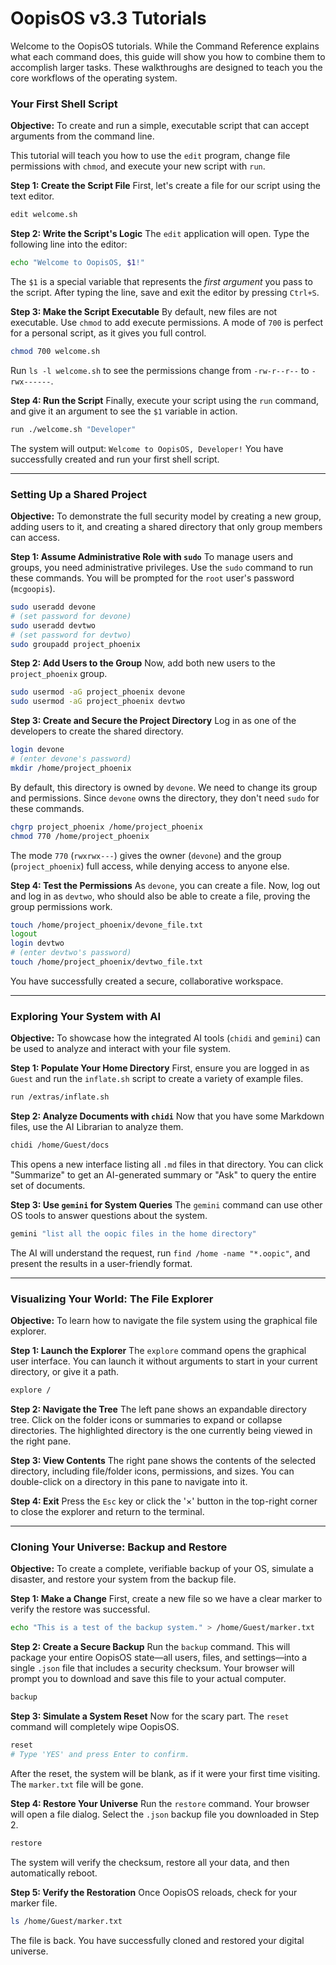 # OopisOS v3.3 Tutorials

Welcome to the OopisOS tutorials. While the Command Reference explains what each command does, this guide will show you how to combine them to accomplish larger tasks. These walkthroughs are designed to teach you the core workflows of the operating system.

### Your First Shell Script

**Objective:** To create and run a simple, executable script that can accept arguments from the command line.

This tutorial will teach you how to use the `edit` program, change file permissions with `chmod`, and execute your new script with `run`.

**Step 1: Create the Script File**
First, let's create a file for our script using the text editor.
```bash
edit welcome.sh
````

**Step 2: Write the Script's Logic**
The `edit` application will open. Type the following line into the editor:

```bash
echo "Welcome to OopisOS, $1!"
```

The `$1` is a special variable that represents the *first argument* you pass to the script. After typing the line, save and exit the editor by pressing `Ctrl+S`.

**Step 3: Make the Script Executable**
By default, new files are not executable. Use `chmod` to add execute permissions. A mode of `700` is perfect for a personal script, as it gives you full control.

```bash
chmod 700 welcome.sh
```

Run `ls -l welcome.sh` to see the permissions change from `-rw-r--r--` to `-rwx------`.

**Step 4: Run the Script**
Finally, execute your script using the `run` command, and give it an argument to see the `$1` variable in action.

```bash
run ./welcome.sh "Developer"
```

The system will output: `Welcome to OopisOS, Developer!` You have successfully created and run your first shell script.

-----

### Setting Up a Shared Project

**Objective:** To demonstrate the full security model by creating a new group, adding users to it, and creating a shared directory that only group members can access.

**Step 1: Assume Administrative Role with `sudo`**
To manage users and groups, you need administrative privileges. Use the `sudo` command to run these commands. You will be prompted for the `root` user's password (`mcgoopis`).

```bash
sudo useradd devone
# (set password for devone)
sudo useradd devtwo
# (set password for devtwo)
sudo groupadd project_phoenix
```

**Step 2: Add Users to the Group**
Now, add both new users to the `project_phoenix` group.

```bash
sudo usermod -aG project_phoenix devone
sudo usermod -aG project_phoenix devtwo
```

**Step 3: Create and Secure the Project Directory**
Log in as one of the developers to create the shared directory.

```bash
login devone
# (enter devone's password)
mkdir /home/project_phoenix
```

By default, this directory is owned by `devone`. We need to change its group and permissions. Since `devone` owns the directory, they don't need `sudo` for these commands.

```bash
chgrp project_phoenix /home/project_phoenix
chmod 770 /home/project_phoenix
```

The mode `770` (`rwxrwx---`) gives the owner (`devone`) and the group (`project_phoenix`) full access, while denying access to anyone else.

**Step 4: Test the Permissions**
As `devone`, you can create a file. Now, log out and log in as `devtwo`, who should also be able to create a file, proving the group permissions work.

```bash
touch /home/project_phoenix/devone_file.txt
logout
login devtwo
# (enter devtwo's password)
touch /home/project_phoenix/devtwo_file.txt
```

You have successfully created a secure, collaborative workspace.

-----

### Exploring Your System with AI

**Objective:** To showcase how the integrated AI tools (`chidi` and `gemini`) can be used to analyze and interact with your file system.

**Step 1: Populate Your Home Directory**
First, ensure you are logged in as `Guest` and run the `inflate.sh` script to create a variety of example files.

```bash
run /extras/inflate.sh
```

**Step 2: Analyze Documents with `chidi`**
Now that you have some Markdown files, use the AI Librarian to analyze them.

```bash
chidi /home/Guest/docs
```

This opens a new interface listing all `.md` files in that directory. You can click "Summarize" to get an AI-generated summary or "Ask" to query the entire set of documents.

**Step 3: Use `gemini` for System Queries**
The `gemini` command can use other OS tools to answer questions about the system.

```bash
gemini "list all the oopic files in the home directory"
```

The AI will understand the request, run `find /home -name "*.oopic"`, and present the results in a user-friendly format.

-----

### Visualizing Your World: The File Explorer

**Objective:** To learn how to navigate the file system using the graphical file explorer.

**Step 1: Launch the Explorer**
The `explore` command opens the graphical user interface. You can launch it without arguments to start in your current directory, or give it a path.

```bash
explore /
```

**Step 2: Navigate the Tree**
The left pane shows an expandable directory tree. Click on the folder icons or summaries to expand or collapse directories. The highlighted directory is the one currently being viewed in the right pane.

**Step 3: View Contents**
The right pane shows the contents of the selected directory, including file/folder icons, permissions, and sizes. You can double-click on a directory in this pane to navigate into it.

**Step 4: Exit**
Press the `Esc` key or click the '×' button in the top-right corner to close the explorer and return to the terminal.

-----

### Cloning Your Universe: Backup and Restore

**Objective:** To create a complete, verifiable backup of your OS, simulate a disaster, and restore your system from the backup file.

**Step 1: Make a Change**
First, create a new file so we have a clear marker to verify the restore was successful.

```bash
echo "This is a test of the backup system." > /home/Guest/marker.txt
```

**Step 2: Create a Secure Backup**
Run the `backup` command. This will package your entire OopisOS state—all users, files, and settings—into a single `.json` file that includes a security checksum. Your browser will prompt you to download and save this file to your actual computer.

```bash
backup
```

**Step 3: Simulate a System Reset**
Now for the scary part. The `reset` command will completely wipe OopisOS.

```bash
reset
# Type 'YES' and press Enter to confirm.
```

After the reset, the system will be blank, as if it were your first time visiting. The `marker.txt` file will be gone.

**Step 4: Restore Your Universe**
Run the `restore` command. Your browser will open a file dialog. Select the `.json` backup file you downloaded in Step 2.

```bash
restore
```

The system will verify the checksum, restore all your data, and then automatically reboot.

**Step 5: Verify the Restoration**
Once OopisOS reloads, check for your marker file.

```bash
ls /home/Guest/marker.txt
```

The file is back. You have successfully cloned and restored your digital universe.